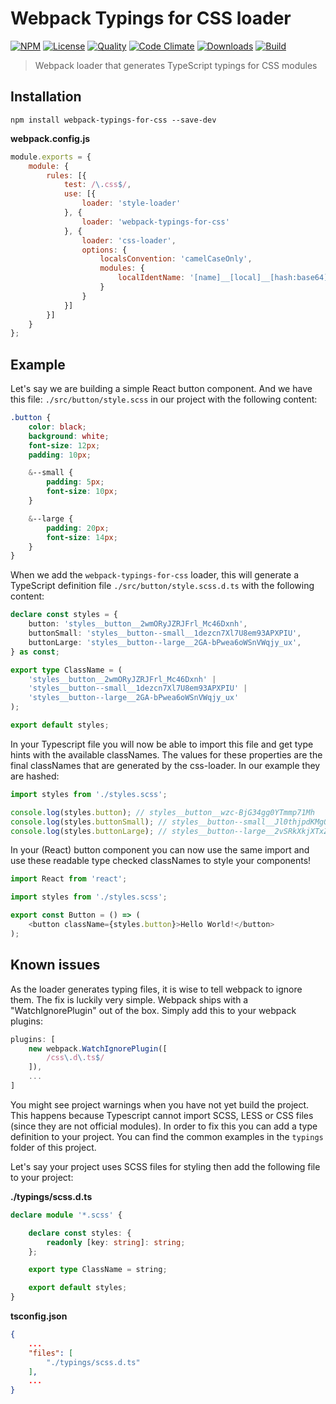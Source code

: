 # Webpack Typings for CSS loader

[![NPM][npm-image]][npm-url]
[![License][license-image]][license-url]
[![Quality][quality-image]][quality-url]
[![Code Climate][climate-image]][climate-url]
[![Downloads][downloads-image]][downloads-url]
[![Build][build-image]][build-url]

> Webpack loader that generates TypeScript typings for CSS modules

## Installation

```
npm install webpack-typings-for-css --save-dev
```

**webpack.config.js**

```javascript
module.exports = {
    module: {
        rules: [{
            test: /\.css$/,
            use: [{
                loader: 'style-loader'
            }, {
                loader: 'webpack-typings-for-css'
            }, {
                loader: 'css-loader',
                options: {
                    localsConvention: 'camelCaseOnly',
                    modules: {
                        localIdentName: '[name]__[local]__[hash:base64]'
                    }
                }
            }]
        }]
    }
};
```

## Example

Let's say we are building a simple React button component. And we have this file:
`./src/button/style.scss` in our project with the following content:

```scss
.button {
    color: black;
    background: white;
    font-size: 12px;
    padding: 10px;

    &--small {
        padding: 5px;
        font-size: 10px;
    }

    &--large {
        padding: 20px;
        font-size: 14px;
    }
}
```

When we add the `webpack-typings-for-css` loader, this will generate a TypeScript
definition file `./src/button/style.scss.d.ts` with the following content:

```typescript
declare const styles = {
    button: 'styles__button__2wmORyJZRJFrl_Mc46Dxnh',
    buttonSmall: 'styles__button--small__1dezcn7Xl7U8em93APXPIU',
    buttonLarge: 'styles__button--large__2GA-bPwea6oWSnVWqjy_ux',
} as const;

export type ClassName = (
    'styles__button__2wmORyJZRJFrl_Mc46Dxnh' |
    'styles__button--small__1dezcn7Xl7U8em93APXPIU' |
    'styles__button--large__2GA-bPwea6oWSnVWqjy_ux'
);

export default styles;
```

In your Typescript file you will now be able to import this file and get type hints
with the available classNames. The values for these properties are the final classNames
that are generated by the css-loader. In our example they are hashed:

```typescript
import styles from './styles.scss';

console.log(styles.button); // styles__button__wzc-BjG34gg0YTmmp71Mh
console.log(styles.buttonSmall); // styles__button--small__Jl0thjpdKMgQgK4SczMV_
console.log(styles.buttonLarge); // styles__button--large__2vSRkXkjXTxZOTMAbhDH_n
```

In your (React) button component you can now use the same import and use these readable
type checked classNames to style your components!

```typescript jsx
import React from 'react';

import styles from './styles.scss';

export const Button = () => (
    <button className={styles.button}>Hello World!</button>
);
```

## Known issues

As the loader generates typing files, it is wise to tell webpack to ignore them.
The fix is luckily very simple. Webpack ships with a "WatchIgnorePlugin" out of the box.
Simply add this to your webpack plugins:

```javascript
plugins: [
    new webpack.WatchIgnorePlugin([
        /css\.d\.ts$/
    ]),
    ...
]
```

You might see project warnings when you have not yet build the project. This happens
because Typescript cannot import SCSS, LESS or CSS files (since they are not official
modules). In order to fix this you can add a type definition to your project. You can
find the common examples in the `typings` folder of this project.

Let's say your project uses SCSS files for styling then add the following file
to your project:

**./typings/scss.d.ts**
```typescript
declare module '*.scss' {

    declare const styles: {
        readonly [key: string]: string;
    };

    export type ClassName = string;

    export default styles;
}
```

**tsconfig.json**
```json
{
    ...
    "files": [
        "./typings/scss.d.ts"
    ],
    ...
}
```

[npm-url]: https://npmjs.org/package/webpack-typings-for-css
[npm-image]: https://img.shields.io/npm/v/webpack-typings-for-css.svg
[license-url]: LICENSE
[license-image]: http://img.shields.io/npm/l/webpack-typings-for-css.svg
[quality-url]: https://lgtm.com/projects/g/ferdikoomen/webpack-typings-for-css
[quality-image]: https://img.shields.io/lgtm/grade/javascript/g/ferdikoomen/webpack-typings-for-css.svg
[climate-url]: https://codeclimate.com/github/ferdikoomen/webpack-typings-for-css
[climate-image]: https://img.shields.io/codeclimate/maintainability/ferdikoomen/webpack-typings-for-css.svg
[downloads-url]: http://npm-stat.com/charts.html?package=webpack-typings-for-css
[downloads-image]: http://img.shields.io/npm/dm/webpack-typings-for-css.svg
[build-url]: https://circleci.com/gh/ferdikoomen/webpack-typings-for-css/tree/master
[build-image]: https://circleci.com/gh/ferdikoomen/webpack-typings-for-css/tree/master.svg?style=svg
